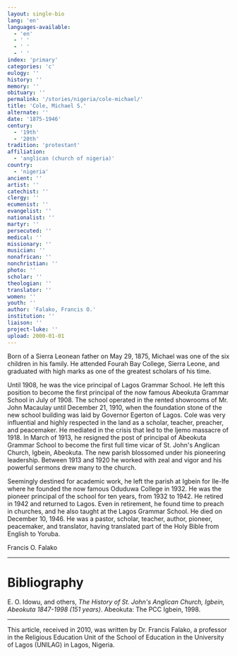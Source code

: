 ```yaml
---
layout: single-bio
lang: 'en'
languages-available:
  - 'en'
  - ' '
  - ' '
  - ' '
index: 'primary'
categories: 'c'
eulogy: ''
history: ''
memory: ''
obituary: ''
permalink: '/stories/nigeria/cole-michael/'
title: 'Cole, Michael S.'
alternate: ''
date: '1875-1946'
century:
  - '19th'
  - '20th'
tradition: 'protestant'
affiliation:
  - 'anglican (church of nigeria)'
country:
  - 'nigeria'
ancient: ''
artist: ''
catechist: ''
clergy: ''
ecumenist: ''
evangelist: ''
nationalist: ''
martyr: ''
persecuted: ''
medical: ''
missionary: ''
musician: ''
nonafrican: ''
nonchristian: ''
photo: ''
scholar: ''
theologian: ''
translator: ''
women: ''
youth: ''
author: 'Falako, Francis O.'
institution: ''
liaison: ''
project-luke: ''
upload: 2000-01-01
---
```



Born of a Sierra Leonean father on May 29, 1875, Michael was one of the six children in his family. He attended Fourah Bay College, Sierra Leone, and graduated with high marks as one of the greatest scholars of his time.

Until 1908, he was the vice principal of Lagos Grammar School. He left this position to become the first principal of the now famous Abeokuta Grammar School in July of 1908. The school operated in the rented showrooms of Mr. John Macaulay until December 21, 1910, when the foundation stone of the new school building was laid by Governor Egerton of Lagos.
Cole was very influential and highly respected in the land as a scholar, teacher, preacher, and peacemaker. He mediated in the crisis that led to the Ijemo massacre of 1918. In March of 1913, he resigned the post of principal of Abeokuta Grammar School to become the first full time vicar of St. John's Anglican Church, Igbein, Abeokuta. The new parish blossomed under his pioneering leadership. Between 1913 and 1920 he worked with zeal and vigor and his powerful sermons drew many to the church.

Seemingly destined for academic work, he left the parish at Igbein for Ile-Ife where he founded the now famous Oduduwa College in 1932. He was the pioneer principal of the school for ten years, from 1932 to 1942. He retired in 1942 and returned to Lagos. Even in retirement, he found time to preach in churches, and he also taught at the Lagos Grammar School. He died on December 10, 1946. He was a pastor, scholar, teacher, author, pioneer, peacemaker, and translator, having translated part of the Holy Bible from English to Yoruba.

Francis O. Falako

---

# Bibliography

E. O. Idowu, and others, *The History of St. John's Anglican Church, Igbein, Abeokuta 1847-1998 (151 years)*. Abeokuta: The PCC Igbein, 1998.

---

This article, received in 2010, was written by Dr. Francis Falako, a professor in the Religious Education Unit of the School of Education in the University of Lagos (UNILAG) in Lagos, Nigeria.